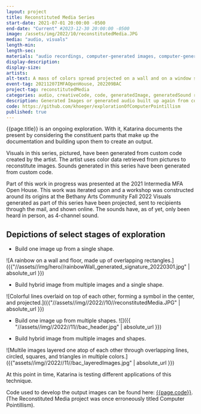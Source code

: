 ```yaml
---
layout: project
title: Reconstituted Media Series
start-date: 2021-07-01 20:00:00 -0500
end-date: "Current" #2023-12-30 20:00:00 -0500
image: /assets/img/2022/10/reconstitutedMedia.JPG
media: "audio, visuals"
length-min:
length-sec:
materials: "audio recordings, computer-generated images, computer-generated sounds, custom code, photographs"
display-description:
display-size:
artists:
alt-text: A mass of colors spread projected on a wall and on a window screen. The foreground of the projected image is a seal made out of green, purple, and orange lines, over a background of white, blue, and black lines.
event-tag: 20211207IMFAOpenHouse, 202209BAC
project-tag: reconstitutedMedia
categories: audio, creativeCode, code, generatedImage, generatedSound reconstitutedMedia, photography, recording
description: Generated Images or generated audio built up again from constituent pieces of the original source.
code: https://github.com/khoeger/explorationOfComputerPointillism
published: true
---
```


{{page.title}} is an ongoing exploration.
With it, Katarina documents the present by considering the constituent parts that make up the documentation and building upon them to create an output.

Visuals in this series, pictured, have been generated from custom code created by the artist. The artist uses color data retrieved from pictures to reconstitute images.
Sounds generated in this series have been generated from custom code.

Part of this work in progress was presented at the 2021 Intermedia MFA Open House.
This work was iterated upon and a workshop was constructed around its origins at the Bethany Arts Community Fall 2022
Visuals generated as part of this series have been projected, sent to recipients through the mail, and shown online. The sounds have, as of yet, only been heard in person, as 4-channel sound.

## Depictions of select stages of exploration
- Build one image up from a single shape.

![A rainbow on a wall and floor, made up of overlapping rectangles.]({{"//assets//img/hero//rainbowWall_generated_signature_20220301.jpg" | absolute_url }})

- Build hybrid image from multiple images and a single shape.

![Colorful lines overlaid on top of each other, forming a symbol in the center, and projected.]({{"//assets//img//2022//10//reconstitutedMedia.JPG" | absolute_url }})

- Build one image up from multiple shapes.
![]({{ "//assets//img//2022//11//bac_header.jpg" | absolute_url }})


- Build hybrid image from multiple images and shapes.

![Multile images layered one atop of each other through overlapping lines, circled, squares, and triangles in multiple colors.]({{"assets//img//2022//11//bac_layeredImages.jpg" | absolute_url }})



At this point in time, Katarina is testing different applications of this technique.

Code used to develop the output images can be found here: [{{page.code}}]({{page.code}}). (The Reconstituted Media project was once erroneously titled Computer Pointillism).
